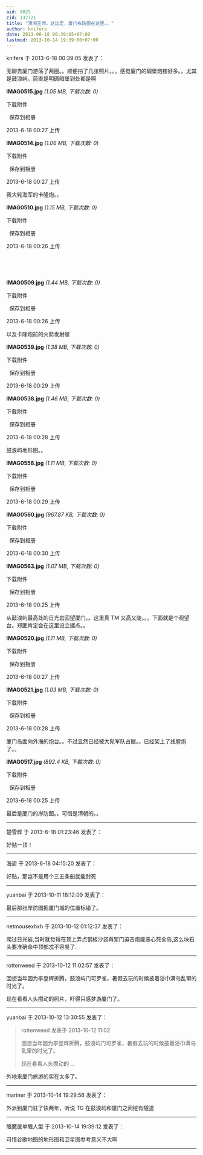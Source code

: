 ```yaml
---
aid: 9025
zid: 137721
title: "澳洲王师，这边走，厦门布防图在这里。。"
author: knifers
date: 2013-06-18 00:39:05+07:00
lastmod: 2013-10-14 19:39:00+07:00
---
```


knifers 于 2013-6-18 00:39:05 发表了：

无聊去厦门游荡了两圈。。顺便拍了几张照片。。。感觉厦门的碉堡炮楼好多。。尤其是鼓浪屿。简直是明碉暗堡到处都是啊

**IMAG0515.jpg** _(1.05 MB, 下载次数: 0)_

下载附件

&nbsp;
保存到相册

2013-6-18 00:27 上传

**IMAG0514.jpg** _(1.06 MB, 下载次数: 0)_

下载附件

&nbsp;
保存到相册

2013-6-18 00:27 上传

我大髡海军的卡隆炮。。

**IMAG0510.jpg** _(1.15 MB, 下载次数: 0)_

下载附件

&nbsp;
保存到相册

2013-6-18 00:26 上传

&nbsp; &nbsp;

&nbsp;&nbsp;

**IMAG0509.jpg** _(1.44 MB, 下载次数: 0)_

下载附件

&nbsp;
保存到相册

2013-6-18 00:26 上传

以及卡隆炮前的火箭发射艇

**IMAG0539.jpg** _(1.38 MB, 下载次数: 0)_

下载附件

&nbsp;
保存到相册

2013-6-18 00:29 上传

**IMAG0538.jpg** _(1.46 MB, 下载次数: 0)_

下载附件

&nbsp;
保存到相册

2013-6-18 00:28 上传

鼓浪屿地形图。。

**IMAG0558.jpg** _(1.11 MB, 下载次数: 0)_

下载附件

&nbsp;
保存到相册

2013-6-18 00:29 上传

**IMAG0560.jpg** _(967.87 KB, 下载次数: 0)_

下载附件

&nbsp;
保存到相册

2013-6-18 00:30 上传

**IMAG0563.jpg** _(1.07 MB, 下载次数: 0)_

下载附件

&nbsp;
保存到相册

2013-6-18 00:25 上传

从鼓浪屿最高处的日光岩回望厦门。。这里真 TM 又高又陡。。。下面就是个观望台。郑匪肯定会在这里设立据点。。

**IMAG0520.jpg** _(1.11 MB, 下载次数: 0)_

下载附件

&nbsp;
保存到相册

2013-6-18 00:27 上传

**IMAG0521.jpg** _(1.03 MB, 下载次数: 0)_

下载附件

&nbsp;
保存到相册

2013-6-18 00:28 上传

厦门岛面向外海的炮台。。不过显然已经被大髡军队占据。。已经架上了线膛炮了。。

**IMAG0517.jpg** _(892.4 KB, 下载次数: 0)_

下载附件

&nbsp;
保存到相册

2013-6-18 00:25 上传

最后是厦门的岸防图。。可惜是清朝的。。

---

楚雪辉 于 2013-6-18 01:23:46 发表了：

好贴一顶！

---

海盗 于 2013-6-18 04:15:20 发表了：

好贴，那岂不是用个三五条船就能封死

---

yuanbai 于 2013-10-11 18:12:09 发表了：

最后那张岸防图把厦门城的位置标错了。

---

netmousexhxh 于 2013-10-12 01:12:37 发表了：

爬过日光岩,当时就觉得在顶上弄点钢板沙袋再架门迫击炮能恶心死全岛,这么块石头要准确命中顶部忒不容易了.&nbsp; &nbsp;

---

rottenweed 于 2013-10-12 11:02:57 发表了：

回想当年因为李登辉折腾，鼓浪屿门可罗雀，暑假去玩的时候披着浴巾满岛乱窜的时光了。

现在看看人头攒动的照片，吓得只感梦游厦门了。

---

yuanbai 于 2013-10-12 13:30:55 发表了：

> rottenweed 发表于 2013-10-12 11:02
>
> 回想当年因为李登辉折腾，鼓浪屿门可罗雀，暑假去玩的时候披着浴巾满岛乱窜的时光了。
>
> 现在看看人头攒动的 ...

外地来厦门旅游的实在太多了。

---

mariner 于 2013-10-14 19:29:56 发表了：

外派到厦门驻了快两年，听说 TG 在鼓浪屿和厦门之间挖有隧道

---

眼魔属单眼人型 于 2013-10-14 19:39:12 发表了：

可惜谷歌地图的地形图和卫星图参考意义不大啊

---
